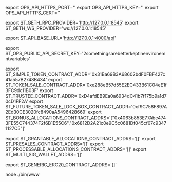 export OPS_API_HTTPS_PORT=''
export OPS_API_HTTPS_KEY=''
export OPS_API_HTTPS_CERT=''

export ST_GETH_RPC_PROVIDER='http://127.0.0.1:8545'
export ST_GETH_WS_PROVIDER='ws://127.0.0.1:18545'

export ST_API_BASE_URL='http://127.0.0.1:4000/api'

export ST_OPS_PUBLIC_API_SECRET_KEY='2somethingsarebetterkeptinenvironemntvariables'

export ST_SIMPLE_TOKEN_CONTRACT_ADDR='0x31Ba69B3A68602bdF0FBF427c41a557B2748B434'
export ST_TOKEN_SALE_CONTRACT_ADDR='0xe288eB57d55E2EC433B61C04eE1f3FC9dc11B03F'
export ST_TRUSTEE_CONTRACT_ADDR='0xD4afdEB9Ea0a6934dC41b7f175b9a1d70cD1FF2A'
export ST_FUTURE_TOKEN_SALE_LOCK_BOX_CONTRACT_ADDR='0xf9C758F897A2Ed30CE3020fc8490aA5496428669'
export ST_BONUS_ALLOCATIONS_CONTRACT_ADDRS='["0x4063b853E77Abe4743FE55C744374F2f6B1E55C6","0x6812D2A21c0e9C5c0681Df045cf07c93471127C5"]'

export ST_GRANTABLE_ALLOCATIONS_CONTRACT_ADDRS='[]'
export ST_PRESALES_CONTRACT_ADDRS='[]'
export ST_PROCESSABLE_ALLOCATIONS_CONTRACT_ADDRS='[]'
export ST_MULTI_SIG_WALLET_ADDRS='[]'

export ST_GENERIC_ERC20_CONTRACT_ADDRS='[]'

node ./bin/www